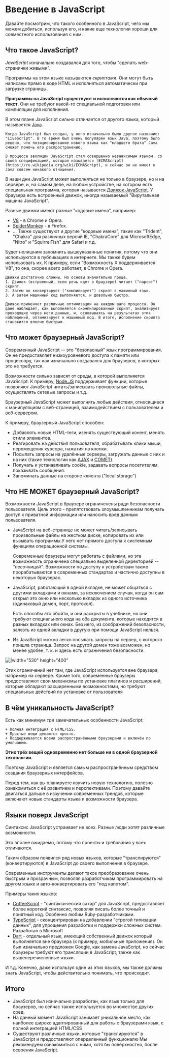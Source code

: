 # Введение в JavaScript

Давайте посмотрим, что такого особенного в JavaScript, чего мы можем добиться, используя его, и какие еще технологии хороши для совместного использования с ним.

## Что такое JavaScript?

*JavaScript* изначально создавался для того, чтобы "сделать web-странички живыми".

Программы на этом языке называются *скриптами*. Они могут быть написаны прямо в коде HTML и исполняться автоматически при загрузке страницы.

**Программы на JavaScript существуют и исполняются как обычный текст**. Они не требуют какой-то специальной подготовки или компиляции для исполнения.

В этом плане JavaScript сильно отличается от другого языка, который называется [Java](http://ru.wikipedia.org/wiki/Java).

```smart header="Почему <u>Java</u>Script?"
Когда JavaScript был создан, у него изначально было другое название: "LiveScript". В то время был очень популярен язык Java, поэтому было решено, что позиционирование нового языка как "младшего брата" Java сможет помочь его распространению.

В процессе эволюции JavaScript стал совершенно независимым языком, со своей спецификацией, которая называется [ECMAScript](https://ru.wikipedia.org/wiki/ECMAScript), и сейчас он не имеет к Java совсем никакого отношения.
```

В наши дни JavaScript может выполняться не только в браузере, но и на сервере, и, на самом деле, на любом устройстве, на котором есть специальная программа, которая называется [Движок JavaScript](https://ru.wikipedia.org/wiki/%D0%94%D0%B2%D0%B8%D0%B6%D0%BE%D0%BA_JavaScript).
У браузера есть встроенный движок, иногда называемый "Вирутальная машина JavaScript".

Разные движки имеют разные "кодовые имена", например:

* [V8](https://ru.wikipedia.org/wiki/V8_(%D0%B4%D0%B2%D0%B8%D0%B6%D0%BE%D0%BA_JavaScript)) - в Chrome и Opera.
* [SpiderMonkey](https://ru.wikipedia.org/wiki/SpiderMonkey) - в Firefox.
* ... Также существуют и другие "кодовые имена", такие как "Trident", "Chakra" для различных версий IE, "ChakraCore" для MicrosoftEdge, "Nitro" и "SquirrelFish" для Safari и т.д.

Будет нелишним запомнить вышеуказанные понятия, потому что они используются в публикациях в интернете. Мы также будем использовать их. К примеру, если "Возможность Х поддерживается V8", то она, скорее всего работает, в Chrome и Opera. 

```smart header="Как работает движок"
Движки достаточно сложны. Но основы значительно проще.
1. Движок (встроенный, если речь идет о браузере) читает ("парсит") скрипт.
2. Затем он конвертирует ("компилирует") скрипт в машинный язык.
3. А затем машинный код выполняется, и довольно быстро.

Движок применяет различные оптимизации на каждом шаге процесса. Он даже наблюдает, как выполняется скомпилированный скрипт, анализирует проходящие через него данные, и, основываясь на результатах этих наблюдений, оптимизирует к машинный код. В итоге, исполнение скрипта становится вполне быстрым.
```

## Что может браузерный JavaScript?

Современный JavaScript -- это "безопасный" язык программирования. Он не предоставляет низкоуровневого доступа к памяти или процессору, так как изначально создавался для браузеров, в которых это не требуется.

Возможности сильно зависят от среды, в которой выполняется JavaScript. К примеру, [Node.JS](https://ru.wikipedia.org/wiki/Node.js) поддерживает функции, которые позволяют JavaScript читать/записывать произвольные файлы, осуществлять сетевые запросы и т.д.

Браузерный JavaScript может выполнять любые действия, относящиеся к манипуляциям с веб-страницей, взаимодействием с пользователем и веб-сервером.

К примеру, браузерный JavaScript способен:

- Добавлять новые HTML-теги, изенять существующий конент, менять стили элементов.
- Реагировать на действия пользователя, обрабатывать клики мыши, перемещения курсора, нажатия на кнопки.
- Посылать запросы на удалённые серверы, загружать данные с них и на них (такие технологии как [AJAX](https://ru.wikipedia.org/wiki/AJAX) и [COMET](https://ru.wikipedia.org/wiki/Comet_(%D0%BF%D1%80%D0%BE%D0%B3%D1%80%D0%B0%D0%BC%D0%BC%D0%B8%D1%80%D0%BE%D0%B2%D0%B0%D0%BD%D0%B8%D0%B5))).
- Получать и устанавливать cookie, задавать вопросы посетителям, показывать сообщения.
- Запоминать данные на стороне клиента ("local storage")

## Что НЕ МОЖЕТ браузерный JavaScript?

Возможности JavaScript в браузере ограниченены ради безопасности пользователя. Цель этого - препятствовать злоумышленникам получать доступ к приватной информации или наносить вред данным пользователя.

- JavaScript на веб-странице не может читать/записывать произвольные файлы на жестком диске, копировать их или вызывать программы.У него нет прямого доступа к системным функциям операционной системы.

    Современные браузеры могут работать с файлами, но эта возможность ограничена специально выделенной директорией -- *"песочницей"*. Возможности по доступу к устройствам также прорабатываются в современных стандартах и частично доступны в некоторых браузерах.
- JavaScript, работающий в одной вкладке, не может общаться с другими вкладками и окнами, за исключением случая, когда он сам открыл это окно или несколько вкладок из одного источника (одинаковый домен, порт, протокол).

    Есть способы это обойти, и они раскрыты в учебнике, но они требуют специального кода на оба документа, которые находятся в разных вкладках или окнах. Без него, из соображений безопасности, залезть из одной вкладки в другую при помощи JavaScript нельзя.
- Из JavaScript можно легко посылать запросы на сервер, с которого пришла страница. Запрос на другой домен тоже возможен, но менее удобен, т. к. и здесь есть ограничения безопасности.

![|width="530" height="400"](limitations.png)

Этих ограничений нет там, где JavaScript используется вне браузера, например на сервере. Кроме того, современные браузеры предоставляют свои механизмы по установке плагинов и расширений, которые обладают расширенными возможностями, но требуют специальных действий по установке от пользователя

## В чём уникальность JavaScript?

Есть как минимум *три* замечательных особенности JavaScript:

```compare
+ Полная интеграция с HTML/CSS.
+ Простые вещи делаются просто.
+ Поддерживается всеми распространёнными браузерами и включён по умолчанию.
```

**Этих трёх вещей одновременно нет больше ни в одной браузерной технологии.**

Поэтому JavaScript и является самым распространённым средством создания браузерных интерфейсов.

Перед тем, как вы планируете изучить новую технологию, полезно ознакомиться с её развитием и перспективами. Поэтому давайте двигаться дальше в иззучении современных трендов, которые включают новые стандарты языка и возможности браузера.


## Языки поверх JavaScript
Синтаксис JavaScript устраивает не всех. Разные люди хотят различные возможности.

Это вполне ожидаемо, потому что проекты и требования у всех отличаются.

Таким образом появился ряд новых языков, которые "транслируются" (конвертируются) в JavaScript до своего выполнения в браузере.

Современные инструменты делают такое преобразование очень быстрым и прозрачным, позволяя разработчикам программировать на другом языке и авто-конвертировать его "под капотом".

Примеры таких языков:
* [CoffeeScript](http://coffeescript.org/) - "синтаксический сахар" для JavaScript, предоставляет более короткий синтаксис, позволяя писать более точный и понятный код. Особенно любим Ruby-разработчиками.
* [TypeScript](http://www.typescriptlang.org/) - сконцентрирован на добавлении "строгой типизации данных", для упрощения разработки и поддержки сложных систем. Разработан в Microsoft
* [Dart](https://www.dartlang.org/) - отдельный язык, имеющий собственный движок который выполняется вне браузера (к примеру, мобильные приложения). Он был изначально предложен Google, как замена JavaScript, но сейчас браузеры требуют его трансляции в JavaScript, также как вышеперечисленные языки.

И т.д. Конечно, даже используя один из этих языков, мы также должны знать JavaScript, чтобы действительно понимать, что происходит.

## Итого
* JavaScript был изначально разработан, как язык только для браузеров, но сейчас также используется во множестве других сред.
* На данный момент JavaScript занимает уникальное место, как наиболее широко адаптированный для работы с браузерами язык, с полной интеграцией HTML/CSS
* Существуют различные языки, которые "транслируются" в JavaScript и предоставляют оперделенный функционалю Мы рекомендуем ознакомиться с ними, хотя бы поверхностно, после освоения JavaScript.



